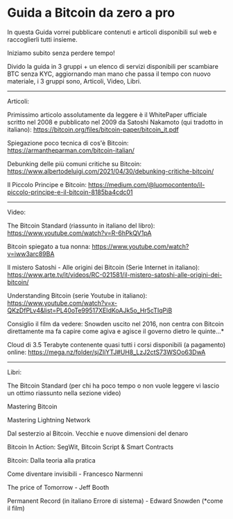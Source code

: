 # Guida a Bitcoin da zero a pro


In questa Guida vorrei pubblicare contenuti e articoli disponibili sul web e raccoglierli tutti insieme.

Iniziamo subito senza perdere tempo! 

Divido la guida in 3 gruppi + un elenco di servizi disponibili per scambiare BTC senza KYC, aggiornando man mano che passa il tempo con nuovo materiale, i 3 gruppi sono, Articoli, Video, Libri.

---------------------------------------------------------------------------------------------------------------------------------------

Articoli: 

Primissimo articolo assolutamente da leggere è il WhitePaper ufficiale scritto nel 2008 e pubblicato nel 2009 da Satoshi Nakamoto (qui tradotto in italiano): https://bitcoin.org/files/bitcoin-paper/bitcoin_it.pdf

Spiegazione poco tecnica di cos'è Bitcoin: https://armantheparman.com/bitcoin-italian/

Debunking delle più comuni critiche su Bitcoin: https://www.albertodeluigi.com/2021/04/30/debunking-critiche-bitcoin/

Il Piccolo Principe e Bitcoin: https://medium.com/@luomocontento/il-piccolo-principe-e-il-bitcoin-8185ba4cdc01

-----------------------------------------------------------------------------------------------------------------------------------------

Video: 

The Bitcoin Standard (riassunto in italiano del libro): https://www.youtube.com/watch?v=R-6hPkQV1pA

Bitcoin spiegato a tua nonna: https://www.youtube.com/watch?v=iww3arc89BA

Il mistero Satoshi - Alle origini dei Bitcoin (Serie Internet in italiano): https://www.arte.tv/it/videos/RC-021581/il-mistero-satoshi-alle-origini-dei-bitcoin/

Understanding Bitcoin (serie Youtube in italiano): https://www.youtube.com/watch?v=x-QKzDfPLv4&list=PL40oTe99517XEIdKoAJk5o_Hr5cTIqPiB

Consiglio il film da vedere: Snowden uscito nel 2016, non centra con Bitcoin direttamente ma fa capire come agiva e agisce il governo dietro le quinte...*

Cloud di 3.5 Terabyte contenente quasi tutti i corsi disponibili (a pagamento) online: https://mega.nz/folder/sjZliYTJ#UH8_LzJ2ctS73WSOo63DwA

-----------------------------------------------------------------------------------------------------------------------------------------

Libri:

The Bitcoin Standard (per chi ha poco tempo o non vuole leggere vi lascio un ottimo riassunto nella sezione video)

Mastering Bitcoin

Mastering Lightning Network

Dal sesterzio al Bitcoin. Vecchie e nuove dimensioni del denaro 

Bitcoin In Action: SegWit, Bitcoin Script & Smart Contracts 

Bitcoin: Dalla teoria alla pratica

Come diventare invisibili - Francesco Narmenni

The price of Tomorrow - Jeff Booth

Permanent Record (in italiano Errore di sistema) - Edward Snowden (*come il film)


